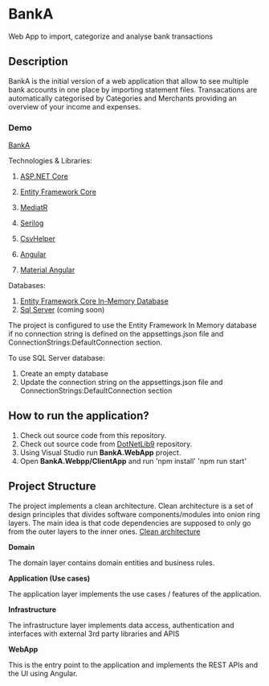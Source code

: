 # BankA
Web App to import, categorize and analyse bank transactions

## Description
BankA is the initial version of a web application that allow to see multiple bank accounts in one place by importing statement files. Transacations are automatically categorised by Categories and Merchants providing an overview of your income and expenses.

### Demo
[BankA](https://banka.azurewebsites.net)

Technologies & Libraries:
1. [ASP.NET Core](https://learn.microsoft.com/en-us/aspnet/core/release-notes/aspnetcore-8.0?view=aspnetcore-8.0)
2. [Entity Framework Core](https://learn.microsoft.com/en-us/ef/core/what-is-new/ef-core-8.0/whatsnew)
3. [MediatR](https://github.com/jbogard/MediatR)
4. [Serilog](https://serilog.net/)
5. [CsvHelper](https://serilog.net/)

6. [Angular](https://angular.io/)
7. [Material Angular](https://material.angular.io/)

Databases:
1. [Entity Framework Core In-Memory Database](https://learn.microsoft.com/en-us/ef/core/providers/in-memory/?tabs=dotnet-core-cli)
2. [Sql Server](https://www.microsoft.com/en-us/sql-server/sql-server-downloads) (coming soon)

The project is configured to use the Entity Framework In Memory database if no connection string is defined on the appsettings.json file and ConnectionStrings:DefaultConnection section.

To use SQL Server database:
1. Create an empty database
2. Update the connection string on the appsettings.json file and ConnectionStrings:DefaultConnection section


## How to run the application?
 1. Check out source code from this repository.
 2. Check out source code from [DotNetLib9](https://github.com/figueiredorui/DotNetLib9) repository.
 3. Using Visual Studio run **BankA.WebApp** project.
 4. Open **BankA.Webpp/ClientApp** and run 'npm install' 'npm run start'
 
## Project Structure

The project implements a clean architecture. Clean architecture is a set of design principles that divides software components/modules into onion ring layers. The main idea is that code dependencies are supposed to only go from the outer layers to the inner ones. [Clean architecture](https://blog.cleancoder.com/uncle-bob/2012/08/13/the-clean-architecture.html)

**Domain**

The domain layer contains domain entities and business rules.

**Application (Use cases)**

The application layer implements the use cases / features of the application.

**Infrastructure**

The infrastructure layer implements data access, authentication and interfaces with external 3rd party libraries and APIS

**WebApp**

This is the entry point to the application and implements the REST APIs and the UI using Angular.

